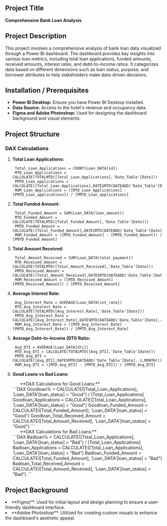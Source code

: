 ## Project Title
**Comprehensive Bank Loan Analysis**

## Project Description
This project involves a comprehensive analysis of bank loan data visualized through a Power BI dashboard. The dashboard provides key insights into various loan metrics, including total loan applications, funded amounts, received amounts, interest rates, and debt-to-income ratios. It categorizes data based on different dimensions such as loan status, purpose, and borrower attributes to help stakeholders make data-driven decisions.

## Installation / Prerequisites
- **Power BI Desktop:** Ensure you have Power BI Desktop installed.
- **Data Source:** Access to the hotel's revenue and occupancy data.
- **Figma and Adobe Photoshop:** Used for designing the dashboard background and visual elements.

## Project Structure
### DAX Calculations
1. **Total Loan Applications:**
   ```DAX
    Total_Loan_Applications = COUNT(Loan_DATA[id])
    MTD_Loan_Applications = CALCULATE(TOTALMTD([Total_Loan_Applications],'Date_Table'[Date]))
    PMTD_Loan_applications = CALCULATE([Total_Loan_Applications],DATESMTD(DATEADD('Date_Table'[Date],-1,MONTH)))
    MOM_Loan_Applications = ([MTD_Loan_Applications] - [PMTD_Loan_applications]) / [PMTD_Loan_applications]
   ```

2. **Total Funded Amount:**
   ```DAX
    Total_Funded_Amount = SUM(Loan_DATA[loan_amount])
    MTD_Funded_Amount = CALCULATE(TOTALMTD([Total_Funded_Amount],'Date_Table'[Date]))
    PMTD_Funded_Amount = CALCULATE([Total_Funded_Amount],DATESMTD(DATEADD('Date_Table'[Date],-1,MONTH)))
    MOM_Funded_Amount = ([MTD_Funded_Amount] - [PMTD_Funded_Amount]) / [PMTD_Funded_Amount]
   ```

3. **Total Amount Received:**
   ```DAX
    Total_Amount_Received = SUM(Loan_DATA[total_payment])
    MTD_Received_Amount = CALCULATE(TOTALMTD([Total_Amount_Received],'Date_Table'[Date]))
    PMTD_Received_Amount = CALCULATE([Total_Amount_Received],DATESMTD(DATEADD('Date_Table'[Date],-1,MONTH)))
    MOM_Received_Amount = ([MTD_Received_Amount] - [PMTD_Received_Amount]) / [PMTD_Received_Amount]
   ```

4. **Average Interest Rate:**
   ```DAX
    Avg_Interest_Rate = AVERAGE(Loan_DATA[int_rate])
    MTD_Avg_Interest_Rate = CALCULATE(TOTALMTD([Avg_Interest_Rate],'Date_Table'[Date]))
    PMTD_Avg_Interest_Rate = CALCULATE([Avg_Interest_Rate],DATESMTD(DATEADD('Date_Table'[Date],-1,MONTH)))
    MOM_Avg_Interest_Rate = ([MTD_Avg_Interest_Rate] - [PMTD_Avg_Interest_Rate]) / [PMTD_Avg_Interest_Rate]
   ```

5. **Average Debt-to-Income (DTI) Ratio:**
   ```DAX
    Avg_DTI = AVERAGE(Loan_DATA[dti])
    MTD_Avg_DTI = CALCULATE(TOTALMTD([Avg_DTI],'Date_Table'[Date]))
    PMTD_Avg_DTI = CALCULATE([Avg_DTI],DATESMTD(DATEADD('Date_Table'[Date],-1,MONTH)))
    MOM_Avg_DTI = ([MTD_Avg_DTI] - [PMTD_Avg_DTI]) / [PMTD_Avg_DTI]
   ```

6. **Good Loans vs Bad Loans:**
   <ul>**DAX Calculations for Good Loans:**</ul>
       ```DAX
        Goodloan% = CALCULATE([Total_Loan_Applications], 'Loan_DATA'[loan_status] = "Good") / [Total_Loan_Applications]
        Goodloan_Applications = CALCULATE([Total_Loan_Applications], 'Loan_DATA'[loan_status] = "Good")
        Goodloan_Funded_Amount = CALCULATE([Total_Funded_Amount], 'Loan_DATA'[loan_status] = "Good")
        Goodloan_Total_Received_Amount = CALCULATE([Total_Amount_Received], 'Loan_DATA'[loan_status] = "Good")
       ```

   <ul>**DAX Calculations for Bad Loans:**</ul>
       ```DAX
        Badloan% = CALCULATE([Total_Loan_Applications], 'Loan_DATA'[loan_status] = "Bad") / [Total_Loan_Applications]
        Badloan_Applications = CALCULATE([Total_Loan_Applications], 'Loan_DATA'[loan_status] = "Bad")
        Badloan_Funded_Amount = CALCULATE([Total_Funded_Amount], 'Loan_DATA'[loan_status] = "Bad")
        Badloan_Total_Received_Amount = CALCULATE([Total_Amount_Received], 'Loan_DATA'[loan_status] = "Bad")
       ```

## Project Background
   <li>**Figma**: Used for initial layout and design planning to ensure a user-friendly dashboard interface.
   <li>**Adobe Photoshop**: Utilized for creating custom visuals to enhance the dashboard's aesthetic appeal.
